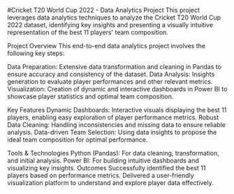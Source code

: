 #Cricket T20 World Cup 2022 - Data Analytics Project
This project leverages data analytics techniques to analyze the Cricket T20 World Cup 2022 dataset, identifying key insights and presenting a visually intuitive representation of the best 11 players' team composition.

Project Overview
This end-to-end data analytics project involves the following key steps:

Data Preparation: Extensive data transformation and cleaning in Pandas to ensure accuracy and consistency of the dataset.
Data Analysis: Insights generation to evaluate player performances and other relevant metrics.
Visualization: Creation of dynamic and interactive dashboards in Power BI to showcase player statistics and optimal team composition.

Key Features
Dynamic Dashboards: Interactive visuals displaying the best 11 players, enabling easy exploration of player performance metrics.
Robust Data Cleaning: Handling inconsistencies and missing data to ensure reliable analysis.
Data-driven Team Selection: Using data insights to propose the ideal team composition for optimal performance.

Tools & Technologies
Python (Pandas): For data cleaning, transformation, and initial analysis.
Power BI: For building intuitive dashboards and visualizing key insights.
Outcomes
Successfully identified the best 11 players based on performance metrics.
Delivered a user-friendly visualization platform to understand and explore player data effectively.


